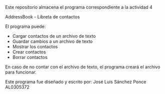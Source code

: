 Este repositorio almacena el programa correspondiente a la actividad 4

AddressBook - Libreta de contactos

El programa puede:

- Cargar contactos de un archivo de texto
- Guardar cambios a un archivo de texto
- Mostrar los contactos
- Crear contactos
- Borrar contactos

En caso de no contar con el archivo de texto, el programa creará el archivo para funcionar.

Este programa fue diseñado y escrito por: José Luis Sánchez Ponce AL0305372